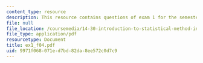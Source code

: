 ```yaml
---
content_type: resource
description: This resource contains questions of exam 1 for the semester, fall 2004.
file: null
file_location: /coursemedia/14-30-introduction-to-statistical-method-in-economics-spring-2006/9971f068071ed7bd82da8ee572c0d7c9_ex1_f04.pdf
file_type: application/pdf
resourcetype: Document
title: ex1_f04.pdf
uid: 9971f068-071e-d7bd-82da-8ee572c0d7c9
---
```

